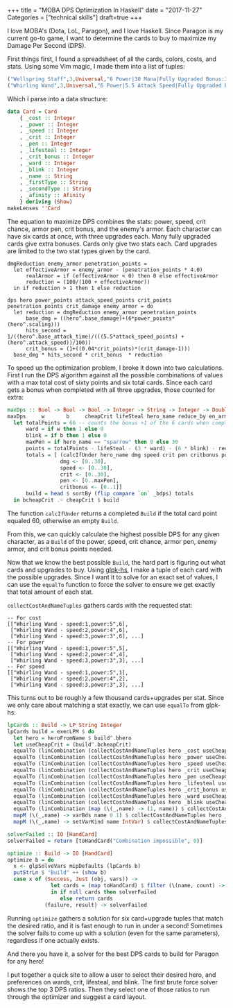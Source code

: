 +++
title = "MOBA DPS Optimization In Haskell"
date = "2017-11-27"
Categories = ["technical skills"]
draft=true
+++

I love MOBA's (Dota, LoL, Paragon), and I love Haskell. Since Paragon is my
current go-to game, I want to determine the cards to buy to maximize my Damage
Per Second (DPS).

First things first, I found a spreadsheet of all the cards, colors, costs, and
stats. Using some Vim magic, I made them into a list of tuples:

``` haskell
("Wellspring Staff",3,Universal,"6 Power|30 Mana|Fully Upgraded Bonus:30 Mana|0.3 Mana Regen"),
("Whirling Wand",3,Universal,"6 Power|5.5 Attack Speed|Fully Upgraded Bonus:11 Attack Speed"),
```

Which I parse into a data structure: 

``` haskell
data Card = Card
    { _cost :: Integer
    , _power :: Integer
    , _speed :: Integer
    , _crit :: Integer
    , _pen :: Integer
    , _lifesteal :: Integer
    , _crit_bonus :: Integer
    , _ward :: Integer
    , _blink :: Integer
    , _name :: String
    , _firstType :: String
    , _secondType :: String
    , _afinity :: Afinity
    } deriving (Show)
makeLenses ''Card
```

The equation to maximize DPS combines the stats: power, speed, crit chance,
armor pen, crit bonus, and the enemy's armor. Each character can have six cards
at once, with three upgrades each. Many fully upgraded cards give extra bonuses.
Cards only give two stats each. Card upgrades are limited to the two stat types
given by the card.

```
dmgReduction enemy_armor penetration_points =
  let effectiveArmor = enemy_armor - (penetration_points * 4.0)
      realArmor = if (effectiveArmor < 0) then 0 else effectiveArmor
      reduction = (100/(100 + effectiveArmor))
  in if reduction > 1 then 1 else reduction

dps hero power_points attack_speed_points crit_points penetration_points crit_damage enemy_armor = do
  let reduction = dmgReduction enemy_armor penetration_points
      base_dmg = ((hero^.base_damage)+(6*power_points*(hero^.scaling)))
      hits_second = 1/((hero^.base_attack_time)/(((5.5*attack_speed_points) + (hero^.attack_speed))/100))
      crit_bonus = (1+((0.04*crit_points)*(crit_damage-1)))
  base_dmg * hits_second * crit_bonus  * reduction
```

To speed up the optimization problem, I broke it down into two calculations.
First I run the DPS algorithm against all the possible combinations of values
with a max total cost of sixty points and six total cards. Since each card gets
a bonus when completed with all three upgrades, those counted for extra:

```haskell
maxDps :: Bool -> Bool -> Bool -> Integer -> String -> Integer -> Double -> Build
maxDps     w       b     cheapCrit lifeSteal hero_name reduce_by en_armor =
  let totalPoints = 66 -- counts the bonus +1 of the 6 cards when completed
      ward = if w then 1 else 0
      blink = if b then 1 else 0
      maxPen = if hero_name == "sparrow" then 0 else 30
      points = totalPoints - lifeSteal - (3 * ward) - (6 * blink) - reduce_by
      totals = [ (calcIfUnder hero_name dmg speed crit pen critbonus points ward blink lifeSteal en_armor) |
                 dmg <- [0..30],
                 speed <- [0..30],
                 crit <- [0..30],
                 pen <- [0..maxPen],
                 critbonus <- [0..1]]
      build = head $ sortBy (flip compare `on` _bdps) totals
  in bcheapCrit .~ cheapCrit $ build
```

The function ```calcIfUnder``` returns a completed ```Build``` if the total
card point equaled 60, otherwise an empty ```Build```.

From this, we can quickly calculate the highest possible DPS for any given
character, as a ```Build``` of the power, speed, crit chance, armor pen, enemy
armor, and crit bonus points needed.

Now that we know the best possible ```Build```, the hard part is figuring out
what cards and upgrades to buy. Using
[glpk-hs](https://hackage.haskell.org/package/glpk-hs), I make a tuple of each card with
the possible upgrades. Since I want it to solve for an exact set of values, I
can use the ```equalTo``` function to force the solver to ensure we get exactly
that total amount of each stat. 

```collectCostAndNameTuples``` gathers cards with the requested stat:

```
-- For cost
[["Whirling Wand - speed:1,power:5",6],
 ["Whirling Wand - speed:2,power:4",6],
 ["Whirling Wand - speed:3,power:3",6], ...]
-- For power
[["Whirling Wand - speed:1,power:5",5],
 ["Whirling Wand - speed:2,power:4",4],
 ["Whirling Wand - speed:3,power:3",3], ...]
-- For speed
[["Whirling Wand - speed:1,power:5",1],
 ["Whirling Wand - speed:2,power:4",2],
 ["Whirling Wand - speed:3,power:3",3], ...]
```

This turns out to be roughly a few thousand cards+upgrades per stat. Since we
only care about matching a stat exactly, we can use ```equalTo``` from glpk-hs:

``` haskell
lpCards :: Build -> LP String Integer
lpCards build = execLPM $ do
  let hero = heroFromName $ build^.bhero
  let useCheapCrit = (build^.bcheapCrit)
  equalTo (linCombination (collectCostAndNameTuples hero _cost useCheapCrit)) totalCXP
  equalTo (linCombination (collectCostAndNameTuples hero _power useCheapCrit)) (build^.bpower)
  equalTo (linCombination (collectCostAndNameTuples hero _speed useCheapCrit)) (build^.bspeed)
  equalTo (linCombination (collectCostAndNameTuples hero _crit useCheapCrit)) (build^.bcrit)
  equalTo (linCombination (collectCostAndNameTuples hero _pen useCheapCrit)) (build^.bpen)
  equalTo (linCombination (collectCostAndNameTuples hero _lifesteal useCheapCrit)) (build^.blifesteal)
  equalTo (linCombination (collectCostAndNameTuples hero _crit_bonus useCheapCrit)) (build^.bcrit_bonus)
  equalTo (linCombination (collectCostAndNameTuples hero _ward useCheapCrit)) (build^.bward)
  equalTo (linCombination (collectCostAndNameTuples hero _blink useCheapCrit)) (build^.bblink)
  equalTo (linCombination (map (\(_,name) -> (1, name)) $ collectCostAndNameTuples hero _power useCheapCrit)) totalCards
  mapM (\(_,name) -> varBds name 0 1) $ collectCostAndNameTuples hero _power useCheapCrit
  mapM (\(_,name) -> setVarKind name IntVar) $ collectCostAndNameTuples hero _power useCheapCrit

solverFailed :: IO [HandCard]
solverFailed = return [toHandCard("Combination impossible", 0)]

optimize :: Build -> IO [HandCard]
optimize b = do
  x <- glpSolveVars mipDefaults (lpCards b)
  putStrLn $ "Build" ++ (show b)
  case x of (Success, Just (obj, vars)) ->
              let cards = (map toHandCard) $ filter (\(name, count) -> count /= 0) $ Map.toList vars
              in if null cards then solverFailed
                 else return cards
            (failure, result) -> solverFailed
```

Running ```optimize``` gathers a solution for six card+upgrade tuples that match
the desired ratio, and it is fast enough to run in under a second! Sometimes the
solver fails to come up with a solution (even for the same parameters),
regardless if one actually exists.

And there you have it, a solver for the best DPS cards to build for Paragon for
any hero!




I put together a quick site to allow a user to select their desired hero, and
preferences on wards, crit, lifesteal, and blink. The first brute force solver
shows the top 3 DPS ratios. Then they select one of those ratios to run through
the optimizer and suggest a card layout.
